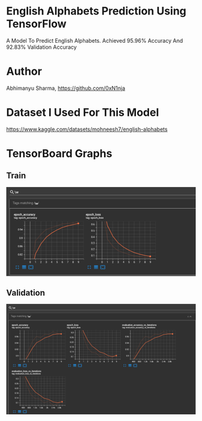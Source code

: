 # English Alphabets Prediction Using TensorFlow
A Model To Predict English Alphabets. Achieved 95.96% Accuracy And 92.83% Validation Accuracy
# Author
Abhimanyu Sharma, https://github.com/0xN1nja
# Dataset I Used For This Model
https://www.kaggle.com/datasets/mohneesh7/english-alphabets
# TensorBoard Graphs
## Train
![Train Graphs](https://raw.githubusercontent.com/0xN1nja/English-Alphabets-Using-TensorFlow-CNN/master/train_graph.png)
## Validation
![Validation Graphs](https://raw.githubusercontent.com/0xN1nja/English-Alphabets-Using-TensorFlow-CNN/master/validation_graph.png)